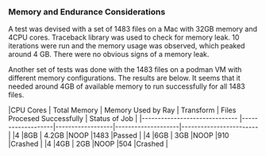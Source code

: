### Memory and Endurance Considerations

A test was devised with a set of 1483 files on a Mac with 32GB memory and 4CPU cores. Traceback library was used to check for memory leak. 
10 iterations were run and the memory usage was observed, which peaked around 4 GB. There were no obvious signs of a memory leak. 

Another set of tests was done with the 1483 files on a podman VM with different memory configurations. The results are below.
It seems that it needed around 4GB of available memory to run successfully for all 1483 files.

|CPU Cores                     | Total Memory       | Memory Used by Ray | Transform           | Files Procesed Successfully       | Status of Job     | 
|------------------------------  |-------------------|------------------|--------------------|------------------------|
|4                          |8GB                     |          4.2GB   |NOOP   |1483 |Passed |
|4                          |6GB                     |          3GB     |NOOP   |910  |Crashed |
|4                          |4GB                     |          2GB     |NOOP   |504  |Crashed |

